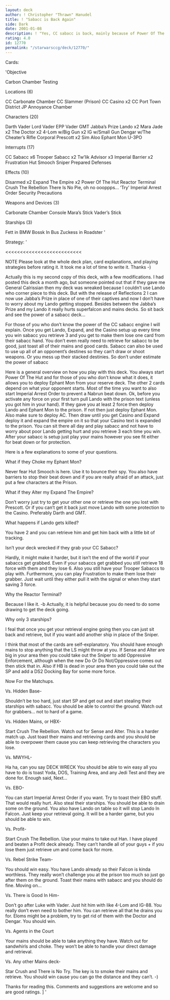 ```yaml
---
layout: deck
author: ! Christopher "Thrawn" Hanudel
title: ! "Sabacc is Back Again"
side: Dark
date: 2001-01-08
description: ! "Yes, CC sabacc is back, mainly because of Power Of The Hut and because your opponent won&#8217;t be expecting it.	This deck has gone 6-0 for me so far."
rating: 4.0
id: 12770
permalink: "/starwarsccg/deck/12770/"
---
```

Cards: 

'Objective

Carbon Chamber Testing

Locations (6)

CC Carbonate Chamber
CC Slammer (Prison)
CC Casino x2
CC Port Town District
JP Annoyance Chamber

Characters (20)

Darth Vader
Lord Vader
EPP Vader
GMT
Jabba&#8217;s Prize
Lando x2
Mara Jade x2
The Doctor x2
4-Lom w/Big Gun x2
IG w/Small Gun
Dengar w/The Cheater&#8217;s Rifle
Corporal Prescott x2
Sim Aloo
Ephant Mon
U-3PO

Interrupts (17)

CC Sabacc x6
Trooper Sabacc x2
Tw&#8217;lik Advisor x3
Imperial Barrier x2
Frustration
Hut Smooch
Sniper
Prepared Defenses

Effects (10)

Disarmed x2
Expand The Empire x2
Power Of The Hut
Reactor Terminal
Crush The Rebellion
There Is No Pie, oh no oooppps... &#8216;Try&#8217;
Imperial Arrest Order
Security Precautions

Weapons and Devices (3)

Carbonate Chamber Console
Mara&#8217;s Stick
Vader&#8217;s Stick

Starships (3)

Fett in BMW
Bossk In Bus
Zuckess in Roadster
'

Strategy: '

<<<<<<<<<<<<<<<<<<<<<<<<<<

NOTE Please look at the whole deck plan, card explanations, and playing strategies before rating it.  It took me a lot of time to write it. Thanks  -)

>>>>>>>>>>>>>>>>>>>>>>>>>>

Actually this is my second copy of this deck, with a few modifications.  I had posted this deck a month ago, but someone pointed out that if they gave me General Calrissian then my deck was wreaked because I couldn&#8217;t use Lando who corner piece to this deck.  But with the release of Reflections 2 I can now use Jabba&#8217;s Prize in place of one of their captives and now I don&#8217;t have to worry about my Lando getting stopped.  Besides between the Jabba&#8217;s Prize and my Lando it really hurts superfalcon and mains decks.  So sit back and see the power of a sabacc deck&#8230;

For those of you who don&#8217;t know the power of the CC sabacc engine I will explain.  Once you get Lando, Expand, and the Casino setup up every time you win sabacc you retrieve 3 and you get to make them lose one card from their sabacc hand.  You don&#8217;t even really need to retrieve for sabacc to be good, just toast all of their mains and good cards.  Sabacc can also be used to use up all of an opponent&#8217;s destines so they can&#8217;t draw or shoot weapons.  Or you mess up their stacked destinies.  So don&#8217;t under estimate the power of sabacc

Here is a general overview on how you play with this deck.  You always start Power Of The Hut and for those of you who don&#8217;t know what it does, it allows you to deploy Ephant Mon from your reserve deck.  The other 2 cards depend on what your opponent starts.  Most of the time you want to also start Imperial Arrest Order to prevent a Nabrun beat down.  Ok, before you activate any force on your first turn pull Lando with the prison text (unless you got him in your hand).  If they gave you at least 2 force then deploy Lando and Ephant Mon to the prison.	If not then just deploy Ephant Mon.  Also make sure to deploy AC. Then draw until you get Casino and Expand deploy it and expand the empire on it so that your Casino text is expanded to the prison.  You can sit there all day and play sabacc and not have to worry about poor Lando getting hurt and you retrieve 3 each time you win.  After your sabacc is setup just play your mains however you see fit either for beat down or for protection.

Here is a few explanations to some of your questions.

What if they Choke my Ephant Mon?

Never fear Hut Smooch is here.	Use it to bounce their spy.  You also have barriers to stop their beat down and if you are really afraid of an attack, just put a few characters at the Prison.

What if they Alter my Expand The Empire?

Don&#8217;t worry just try to get your other one or retrieve the one you lost with Prescott.  Or if you can&#8217;t get it back just move Lando with some protection to the Casino.  Preferably Darth and GMT.

What happens if Lando gets killed?

You have 2 and you can retrieve him and get him back with a little bit of tracking.

Isn&#8217;t your deck wrecked if they grab your CC Sabacc?

Hardly, it might make it harder, but it isn&#8217;t the end of the world if your sabaccs get grabbed.  Even if your sabaccs get grabbed you still retrieve 18 force with them and they lose 6.  Also you still have your Trooper Sabaccs to play with.  Furthermore, you can play Frustration to make them lose their grabber.  Just wait until they either pull it with the signal or when they start saving 3 force.

Why the Reactor Terminal?

Because I like it. -b	Actually, it is helpful because you do need to do some drawing to get the deck going.

Why only 3 starships?

I feal that once you get your retrieval engine going then you can just sit back and retrieve, but if you want add another ship in place of the Sniper.

I think that most of the cards are self-explanatory.  You should have enough mains to stop anything that the LS might throw at you.  If Sense and Alter are big in your area then you could take out the Sniper to add Oppressive Enforcement, although when the new Do Or Do Not/Oppressive comes out then stick that in.  Also if HB is dead in your area then you could take out the SP and add a DS2 Docking Bay for some more force.

Now For the Matchups.

Vs. Hidden Base-

Shouldn&#8217;t be too hard, just start SP and get out and start stealing their starships with sabacc.  You should be able to control the ground.  Watch out for grabbers&#8230; not to hard of a game.

Vs. Hidden Mains, or HBX-

Start Crush The Rebellion.  Watch out for Sense and Alter.  This is a harder match up.	Just toast their mains and retrieving cards and you should be able to overpower them cause you can keep retrieving the characters you lose.

Vs. MWYHL-

Ha ha, can you say DECK WRECK	You should be able to win easy all you have to do is toast Yoda, DOS, Training Area, and any Jedi Test and they are done for.  Enough said, Next&#8230;

Vs. EBO-

You can start Imperial Arrest Order if you want.  Try to toast their EBO stuff.  That would really hurt.  Also steal their starships.  You should be able to drain some on the ground.	You also have Lando on table so it will stop Lando In Falcon.  Just keep your retrieval going.	It will be a harder game, but you should be able to win.

Vs. Profit-

Start Crush The Rebellion.  Use your mains to take out Han.  I have played and beaten a Profit deck already.  They can&#8217;t handle all of your guys + if you lose them just retrieve um and come back for more.

Vs. Rebel Strike Team-

You should win easy.  You have Lando already so their Falcon is kinda worthless.  They really won&#8217;t challenge you at the prison too much so just go after them on the ground.  Toast their mains with sabacc and you should do fine.	Moving on&#8230;

Vs. There is Good In Him-

Don&#8217;t go after Luke with Vader.  Just hit him with like 4-Lom and IG-88.  You really don&#8217;t even need to bother him.  You can retrieve all that he drains you for.  Eloms might be a problem, try to get rid of them with the Doctor and Dengar. You should win.

Vs.  Agents in the Court

Your mains should be able to take anything they have.  Watch out for sandwhirls and choke.  They won&#8217;t be able to handle your direct damage and retrieval.

Vs. Any other Mains deck-

Star Crush and There is No Try.  The key is to smoke their mains and retrieve.	You should win cause you can go the distance and they can&#8217;t.	-)

Thanks for reading this.  Comments and suggestions are welcome and so are good ratings.  ]
'
